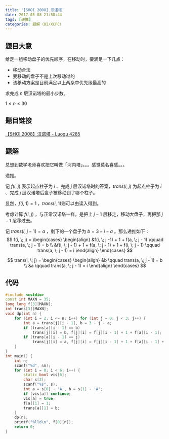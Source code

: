 ```yaml
---
title: '[SHOI 2008] 汉诺塔'
date: 2017-05-08 21:58:44
tags: [递推]
categories: 题解（OI/XCPC）
---
```


## 题目大意

给定一组移动盘子的优先顺序，在移动时，要满足一下几点：

* 移动合法
* 要移动的盘子不是上次移动过的
* 该移动方案是目前满足以上两条中优先级最高的

求完成 $n$ 层汉诺塔的最小步数。

$1 \leqslant n \leqslant 30$

## 题目链接

[【SHOI 2008】汉诺塔 - Luogu 4285](https://www.luogu.com.cn/problem/P4285)

<!-- more -->

## 题解

总想到数学老师喜欢把它叫做「河内塔」。。。感觉莫名喜感。。。

递推。

记 $f(i, \; j)$ 表示起点柱子为 $i$ 、完成 $j$ 层汉诺塔时的答案，$trans(i, \; j)$ 为起点柱子为 $i$ 、完成 $j$ 层汉诺塔后盘子被移动到了哪个柱子。

显然，$f(i, \; 1) = 1$ ，$trans(i, \; 1)$则可以由读入得到。

考虑计算 $f(i, \; j)$ ，与正常汉诺塔一样，是把上 $j - 1$ 层移走，移动大盘子，再把那 $j - 1$ 层移过去。

记 $trans(i, \; j - 1) = a$ ，剩下的一个盘子为 $b = 3 - i - a$ 。那么递推如下：
$$
f(i, \; j) = 
\begin{cases}
\begin{align}
&f(i, \; j -1) + 1 + f(a, \; j - 1) \qquad trans(a, \; j - 1) = b \\
&f(i, \; j - 1) + 1 + f(a, \; j - 1) + 1 + f(i, \; j - 1) \qquad trans(a, \; j - 1) = i
\end{align}
\end{cases}
$$

$$
trans(i, \; j) = 
\begin{cases}
\begin{align}
&b \qquad trans(a, \; j - 1) = b \\
&a \qquad trans(a, \; j - 1) = i
\end{align}
\end{cases}
$$

## 代码

```c++
#include <cstdio>
const int MAXN = 35;
long long f[3][MAXN];
int trans[3][MAXN];
void dp(int n) {
    for (int i = 2; i <= n; i++) for (int j = 0; j < 3; j++) {
        int a = trans[j][i - 1], b = 3 - j - a;
        if (trans[a][i - 1] == b)
            trans[j][i] = b, f[j][i] = f[j][i - 1] + 1 + f[a][i - 1];
        if (trans[a][i - 1] == j)
            trans[j][i] = a, f[j][i] = f[j][i - 1] + 1 + f[a][i - 1] + 1 + f[j][i - 1];
    }
}
int main() {
    int n;
    scanf("%d", &n);
    for (int i = 0; i < 6; i++) {
        static bool vis[6];
        char s[2];
        scanf("%s", s);
        int a = s[0] - 'A', b = s[1] - 'A';
        if (vis[a]) continue;
        vis[a] = true;
        f[a][1] = 1;
        trans[a][1] = b;
    }
    dp(n);
    printf("%lld\n", f[0][n]);
    return 0;
}
```


